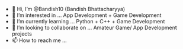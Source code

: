 - 👋 Hi, I’m @Bandish10 (Bandish Bhattacharyya)
- 👀 I’m interested in ... App Development + Game Development
- 🌱 I’m currently learning ... Python + C++ + Game Development
- 💞️ I’m looking to collaborate on ... Amateur Game/ App Development projects
- 📫 How to reach me ...

<!---
Bandish10/Bandish10 is a ✨ special ✨ repository because its `README.md` (this file) appears on your GitHub profile.
You can click the Preview link to take a look at your changes.
--->
 
